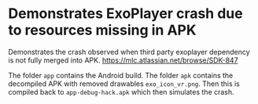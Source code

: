 # Demonstrates ExoPlayer crash due to resources missing in APK

Demonstrates the crash observed when third party exoplayer dependency is not fully merged into APK.
https://mlc.atlassian.net/browse/SDK-847

The folder `app` contains the Android build. The folder `apk` contains the decompiled APK
with removed drawables `exo_icon_vr.png`. Then this is compiled back to `app-debug-hack.apk`
which then simulates the crash.